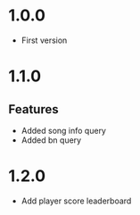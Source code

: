# 1.0.0
- First version

# 1.1.0
## Features
- Added song info query
- Added bn query

# 1.2.0
- Add player score leaderboard